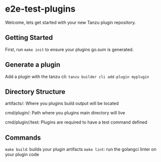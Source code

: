 # e2e-test-plugins

Welcome, lets get started with your new Tanzu plugin repository.

## Getting Started

First, run `make init` to ensure your plugins go.sum is generated.

## Generate a plugin

Add a plugin with the tanzu cli: `tanzu builder cli add-plugin myplugin`

## Directory Structure

artifacts/: Where you plugins build output will be located

cmd/plugin/<plugin>: Path where you plugins main directory will live

cmd/plugin/<plugin>/test: Plugins are required to have a test command defined

## Commands

`make build`: builds your plugin artifacts
`make lint`: run the golangci linter on your plugin code
